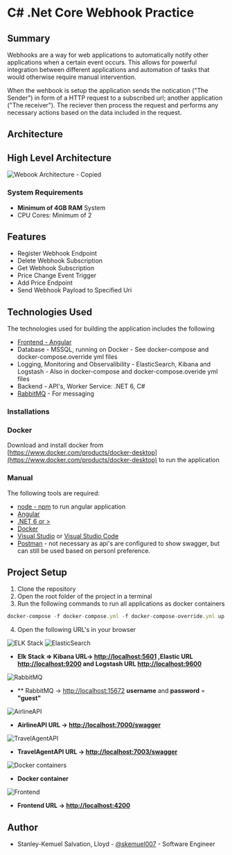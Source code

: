 # C# .Net Core Webhook Practice
## Summary
Webhooks are a way for web applications to automatically notify other applications when a certain event occurs. This allows for powerful integration between different applications and automation of tasks that would otherwise require manual intervention.

When the wehbook is setup the application sends the notication ("The Sender") in form of a HTTP request to a subscribed url; another application ("The receiver"). The reciever then process the request and performs any necessary actions based on the data included in the request.

## Architecture

## High Level Architecture

![Webook Architecture - Copied](Webhook%20Architecture.png)

### System Requirements

* **Minimum of 4GB RAM** System
* CPU Cores: Minimum of 2

## Features

* Register Webhook Endpoint
* Delete Webhook Subscription
* Get Webhook Subscription
* Price Change Event Trigger
* Add Price Endpoint
* Send Webhook Payload to Specified Uri

## Technologies Used

The technologies used for building the application includes the following

* [Frontend - Angular](https://angular.io/cli)
* Database - MSSQL, running on Docker - See docker-compose and docker-compose.override yml files
* Logging, Monitoring and Observalibility - ElasticSearch, Kibana and Logstash - Also in docker-compose and docker-compose.overide yml files
* Backend - API's, Worker Service: .NET 6, C#
* [RabbitMQ](https://www.rabbitmq.com/) - For messaging

### Installations
### Docker

Download and install docker from [https://www.docker.com/products/docker-desktop](https://www.docker.com/products/docker-desktop) to run the application

### Manual

The following tools are required:

* [node - npm](https://nodejs.org/) to run angular application
* [Angular](https://angular.io/cli)
* [.NET 6 or >](https://dotnet.microsoft.com/en-us/download/dotnet/6.0)
* [Docker](https://www.docker.com/products/docker-desktop)
* [Visual Studio](https://visualstudio.microsoft.com/vs/) or [Visual Studio Code](https://code.visualstudio.com/)
* [Postman]() - not necessary as api's are configured to show swagger, but can still be used based on personl preference.

## Project Setup

1. Clone the repository
2. Open the root folder of the project in a terminal
3. Run the following commands to run all applications as docker containers

```js
docker-compose -f docker-compose.yml -f docker-compose-override.yml up -d
```

4. Open the following URL's in your browser

![ELK Stack](ELK.png) 
![ElasticSearch](Elasticsearch.png)
* **Elk Stack => Kibana URL-> [http://localhost:5601](http://localhost:5601) ,Elastic URL [http://localhost:9200](http://localhost:5601) and Logstash URL [http://localhost:9600](http://localhost:9600)**

![RabbitMQ](RabbitMQ.png)
* ** RabbitMQ -> [http://localhost:15672](http://localhost:15672) **username** and **password** = **"guest"**

![AirlineAPI](airline_api.png)
* **AirlineAPI URL -> [http://localhost:7000/swagger](http://localhost:7000/swagger)**

![TravelAgentAPI](travel_agent.png)
* **TravelAgentAPI URL -> [http://localhost:7003/swagger](http://localhost:7003/swagger)**

![Docker containers](docker_containers.png)
* **Docker container** 

![Frontend](frontend.png)
* **Frontend URL -> [http://localhost:4200](http://localhost:4200)**

## Author

- Stanley-Kemuel Salvation, Lloyd - [@skemuel007](https://www.github.com/skemuel007) - Software Engineer
